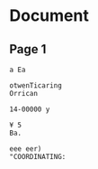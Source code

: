 # Document

## Page 1

```text
a Ea

otwenTicaring
Orrican

14-00000 y

¥ 5
Ba.

eee eer)
"COORDINATING:
```

